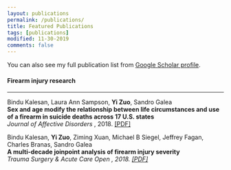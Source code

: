 ```yaml
---
layout: publications
permalink: /publications/
title: Featured Publications
tags: [publications]
modified: 11-30-2019
comments: false
---
```



<p>
You can also see my full publication list from <a href="https://scholar.google.com/citations?user=3djXdpYAAAAJ&hl=en" target="_blank">Google Scholar profile</a>.
</p>



#### Firearm injury research
---


<!-- Generated from JabRef by PubList by Truong Nghiem at 11:44 on 2015.09.10. -->

<!-- Item: Maninis2017 -->

Bindu Kalesan, Laura Ann Sampson, <b>Yi Zuo</b>, Sandro Galea 
<br><b>Sex and age modify the relationship between life circumstances and use of a firearm in suicide deaths across 17 U.S. states</b><br>
<i>Journal of Affective Disorders</i> , 2018. <a href="https://www.sciencedirect.com/science/article/abs/pii/S0165032717322607">[PDF]</a> 


Bindu Kalesan, <b>Yi Zuo</b>, Ziming Xuan, Michael B Siegel, Jeffrey Fagan, Charles Branas, Sandro Galea
<br><b>A multi-decade joinpoint analysis of firearm injury severity</b><br>
<i>Trauma Surgery & Acute Care Open<i> , 2018. <a href="https://tsaco.bmj.com/content/3/1/e000139?cpetoc=&utm_source=trendmd&utm_medium=cpc&utm_campaign=tsaco&utm_content=americas&utm_term=1-B">[PDF]</a> 









